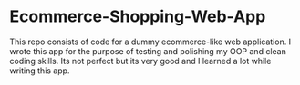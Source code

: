 # Ecommerce-Shopping-Web-App

This repo consists of code for a dummy ecommerce-like web application. I wrote this app for the purpose of testing and polishing my OOP and clean coding skills. Its not perfect but its very good and I learned a lot while writing this app.
